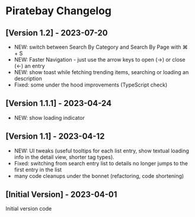 # Piratebay Changelog

## [Version 1.2] - 2023-07-20

- NEW: switch between Search By Category and Search By Page with ⌘ + S
- NEW: Faster Navigation - just use the arrow keys to open (→) or close (←) an entry
- NEW: show toast while fetching trending items, searching or loading an description
- Fixed: some under the hood improvements (TypeScript check)

## [Version 1.1.1] - 2023-04-24

- NEW: show loading indicator

## [Version 1.1] - 2023-04-12

- NEW: UI tweaks (useful tooltips for each list entry, show textual loading info in the detail view, shorter tag types).
- Fixed: switching from search entry list to details no longer jumps to the first entry in the list
- many code cleanups under the bonnet (refactoring, code shortening)

## [Initial Version] - 2023-04-01

Initial version code